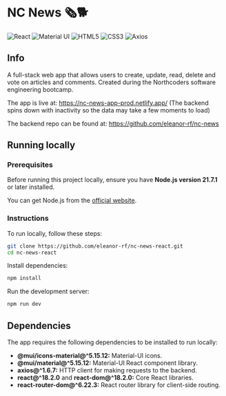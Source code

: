 # NC News 🗞️🐕

![React](https://img.shields.io/badge/react-%2320232a.svg?style=for-the-badge&logo=react&logoColor=%2361DAFB) <img alt="Material UI" src="https://img.shields.io/badge/materialui-%230081CB.svg?style=for-the-badge&logo=material-ui&logoColor=white"/> ![HTML5](https://img.shields.io/badge/html5-%23E34F26.svg?style=for-the-badge&logo=html5&logoColor=white) ![CSS3](https://img.shields.io/badge/css3-%231572B6.svg?style=for-the-badge&logo=css3&logoColor=white) ![Axios](https://img.shields.io/badge/Axios-5A29E4.svg?style=for-the-badge&logo=Axios&logoColor=white)

## Info

A full-stack web app that allows users to create, update, read, delete and vote on articles and comments. Created during the Northcoders software engineering bootcamp.

The app is live at: https://nc-news-app-prod.netlify.app/
(The backend spins down with inactivity so the data may take a few moments to load)

The backend repo can be found at: https://github.com/eleanor-rf/nc-news

## Running locally

### Prerequisites

Before running this project locally, ensure you have **Node.js version 21.7.1** or later installed.

You can get Node.js from the [official website](https://nodejs.org).

### Instructions

To run locally, follow these steps:

```bash
git clone https://github.com/eleanor-rf/nc-news-react.git
cd nc-news-react
```

Install dependencies:

```bash
npm install
```

Run the development server:

```bash
npm run dev
```

## Dependencies

The app requires the following dependencies to be installed to run locally:

- **@mui/icons-material@^5.15.12:** Material-UI icons.
- **@mui/material@^5.15.12:** Material-UI React component library.
- **axios@^1.6.7:** HTTP client for making requests to the backend.
- **react@^18.2.0** and **react-dom@^18.2.0:** Core React libraries.
- **react-router-dom@^6.22.3:** React router library for client-side routing.
